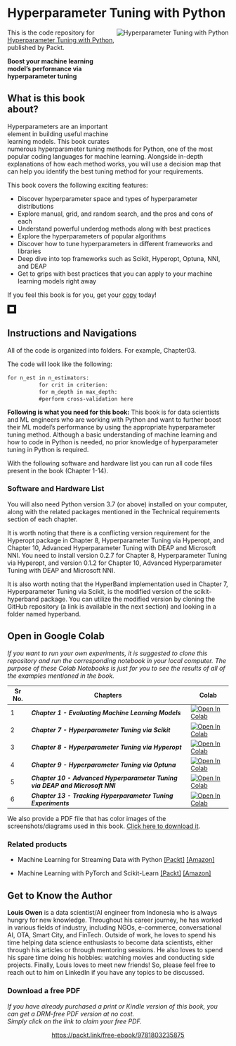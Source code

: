 # 	Hyperparameter Tuning with Python

<a href="https://www.packtpub.com/product/hyperparameter-tuning-with-python/9781803235875?utm_source=github&utm_medium=repository&utm_campaign=9781803235875"><img src="https://static.packt-cdn.com/products/9781803235875/cover/smaller" alt="Hyperparameter Tuning with Python" height="256px" align="right"></a>

This is the code repository for [Hyperparameter Tuning with Python](https://www.packtpub.com/product/hyperparameter-tuning-with-python/9781803235875?utm_source=github&utm_medium=repository&utm_campaign=9781803235875), published by Packt.

**Boost your machine learning model’s performance via hyperparameter tuning**

## What is this book about?
Hyperparameters are an important element in building useful machine learning models. 
This book curates numerous hyperparameter tuning methods for Python, one of the most popular coding languages for machine learning. Alongside in-depth explanations of how each method works, 
you will use a decision map that can help you identify the best tuning method for your requirements.

This book covers the following exciting features: 
* Discover hyperparameter space and types of hyperparameter distributions
* Explore manual, grid, and random search, and the pros and cons of each
* Understand powerful underdog methods along with best practices
* Explore the hyperparameters of popular algorithms
* Discover how to tune hyperparameters in different frameworks and libraries
* Deep dive into top frameworks such as Scikit, Hyperopt, Optuna, NNI, and DEAP
* Get to grips with best practices that you can apply to your machine learning models right away

If you feel this book is for you, get your [copy](https://www.amazon.com/dp/180323587X) today!

<a href="https://www.packtpub.com/?utm_source=github&utm_medium=banner&utm_campaign=GitHubBanner"><img src="https://raw.githubusercontent.com/PacktPublishing/GitHub/master/GitHub.png" alt="https://www.packtpub.com/" border="5" /></a>

## Instructions and Navigations
All of the code is organized into folders. For example, Chapter03.

The code will look like the following:
```
for n_est in n_estimators:
          for crit in criterion:
          for m_depth in max_depth:
          #perform cross-validation here
```

**Following is what you need for this book:**
This book is for data scientists and ML engineers who are working with Python and want to further boost their ML model’s performance by using the appropriate hyperparameter tuning method. 
Although a basic understanding of machine learning and how to code in Python is needed, no prior knowledge of hyperparameter tuning in Python is required.

With the following software and hardware list you can run all code files present in the book (Chapter 1-14).

### Software and Hardware List

You will also need Python version 3.7 (or above) installed on your computer, along with the related
packages mentioned in the Technical requirements section of each chapter.

It is worth noting that there is a conflicting version requirement for the Hyperopt package in Chapter
8, Hyperparameter Tuning via Hyperopt, and Chapter 10, Advanced Hyperparameter Tuning with DEAP
and Microsoft NNI. You need to install version 0.2.7 for Chapter 8, Hyperparameter Tuning via Hyperopt,
and version 0.1.2 for Chapter 10, Advanced Hyperparameter Tuning with DEAP and Microsoft NNI.

It is also worth noting that the HyperBand implementation used in Chapter 7, Hyperparameter
Tuning via Scikit, is the modified version of the scikit-hyperband package. You can utilize the modified
version by cloning the GitHub repository (a link is available in the next section) and looking in a
folder named hyperband.

## Open in Google Colab
*If you want to run your own experiments, it is suggested to clone this repository and run the corresponding notebook in your local computer. The purpose of these Colab Notebooks is just for you to see the results of all of the examples mentioned in the book.* 

| Sr No. | Chapters                                                     | Colab |
| ------ | ------------------------------------------------------------ | ----- |
| 1      | ***Chapter 1 - Evaluating Machine Learning Models***         |  [![Open In Colab](https://colab.research.google.com/assets/colab-badge.svg)](https://colab.research.google.com/github/PacktPublishing/Hyperparameter-Tuning-with-Python/blob/main/01_Evaluating-Machine-Learning-Models.ipynb)      |
| 2      | ***Chapter 7 - Hyperparameter Tuning via Scikit***           | [![Open In Colab](https://colab.research.google.com/assets/colab-badge.svg)](https://colab.research.google.com/github/PacktPublishing/Hyperparameter-Tuning-with-Python/blob/main/07_Hyperparameter-Tuning-via-Scikit.ipynb)      |
| 3      | ***Chapter 8 - Hyperparameter Tuning via Hyperopt***         | [![Open In Colab](https://colab.research.google.com/assets/colab-badge.svg)](https://colab.research.google.com/github/PacktPublishing/Hyperparameter-Tuning-with-Python/blob/main/08_Hyperparameter-Tuning-via-Hyperopt.ipynb)      |
| 4      | ***Chapter 9 - Hyperparameter Tuning via Optuna***           | [![Open In Colab](https://colab.research.google.com/assets/colab-badge.svg)](https://colab.research.google.com/github/PacktPublishing/Hyperparameter-Tuning-with-Python/blob/main/09_Hyperparameter-Tuning-via-Optuna.ipynb)      |
| 5      | ***Chapter 10 - Advanced Hyperparameter Tuning via DEAP and Microsoft NNI*** |   [![Open In Colab](https://colab.research.google.com/assets/colab-badge.svg)](https://colab.research.google.com/github/PacktPublishing/Hyperparameter-Tuning-with-Python/blob/main/10_Advanced_Hyperparameter-Tuning-via-DEAP-and-NNI.ipynb)     |
| 6      | ***Chapter 13 - Tracking Hyperparameter Tuning Experiments*** |    [![Open In Colab](https://colab.research.google.com/assets/colab-badge.svg)](https://colab.research.google.com/github/PacktPublishing/Hyperparameter-Tuning-with-Python/blob/main/13_Tracking_Hyperparameter_Tuning_Experiments.ipynb)    |

We also provide a PDF file that has color images of the screenshots/diagrams used in this book. [Click here to download it](https://static.packt-cdn.com/downloads/9781803235875_ColorImages.pdf).


### Related products <Other books you may enjoy>
* Machine Learning for Streaming Data with Python [[Packt]](https://www.packtpub.com/product/machine-learning-for-streaming-data-with-python/9781803248363) [[Amazon]](https://www.amazon.com/dp/180324836X)

* Machine Learning with PyTorch and Scikit-Learn [[Packt]](https://www.packtpub.com/product/machine-learning-with-pytorch-and-scikit-learn/9781801819312) [[Amazon]](https://www.amazon.com/dp/B09NW48MR1)

## Get to Know the Author

**Louis Owen**
is a data scientist/AI engineer from Indonesia who is always hungry for new knowledge.
Throughout his career journey, he has worked in various fields of industry, including NGOs, e-commerce,
conversational AI, OTA, Smart City, and FinTech. Outside of work, he loves to spend his time helping
data science enthusiasts to become data scientists, either through his articles or through mentoring
sessions. He also loves to spend his spare time doing his hobbies: watching movies and conducting side
projects. Finally, Louis loves to meet new friends! So, please feel free to reach out to him on LinkedIn
if you have any topics to be discussed.



### Download a free PDF

 <i>If you have already purchased a print or Kindle version of this book, you can get a DRM-free PDF version at no cost.<br>Simply click on the link to claim your free PDF.</i>
<p align="center"> <a href="https://packt.link/free-ebook/9781803235875">https://packt.link/free-ebook/9781803235875 </a> </p>
